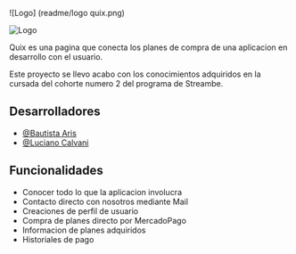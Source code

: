 
![Logo] (readme/logo quix.png)

![Logo](https://encrypted-tbn0.gstatic.com/images?q=tbn:ANd9GcQIDc92TlFscqbk17WEkf3Yda_Yl_jG2kIT1nnR2fXwqywYU05rsMDFVLcBmZcQ1oCo2A&usqp=CAU)




Quix es una pagina que conecta los planes de compra de una aplicacion en desarrollo con el usuario.

Este proyecto se llevo acabo con los conocimientos adquiridos en la cursada del cohorte numero 2 del programa de Streambe.

## Desarrolladores

- [@Bautista Aris](https://github.com/lennyaris)
- [@Luciano Calvani](https://github.com/luchocalvani)


## Funcionalidades
- Conocer todo lo que la aplicacion involucra
- Contacto directo con nosotros mediante Mail
- Creaciones de perfil de usuario
- Compra de planes directo por MercadoPago
- Informacion de planes adquiridos 
- Historiales de pago

